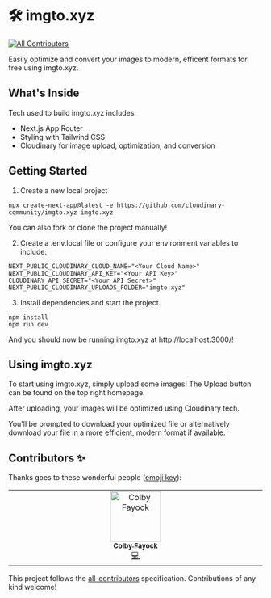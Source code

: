 # 🛠️ imgto.xyz
<!-- ALL-CONTRIBUTORS-BADGE:START - Do not remove or modify this section -->
[![All Contributors](https://img.shields.io/badge/all_contributors-1-orange.svg?style=flat-square)](#contributors-)
<!-- ALL-CONTRIBUTORS-BADGE:END -->

Easily optimize and convert your images to modern, efficent formats for free using imgto.xyz.

## What's Inside

Tech used to build imgto.xyz includes:

* Next.js App Router
* Styling with Tailwind CSS
* Cloudinary for image upload, optimization, and conversion

## Getting Started

1. Create a new local project

```
npx create-next-app@latest -e https://github.com/cloudinary-community/imgto.xyz imgto.xyz
```

You can also fork or clone the project manually!

2. Create a .env.local file or configure your environment variables to include:

```
NEXT_PUBLIC_CLOUDINARY_CLOUD_NAME="<Your Cloud Name>"
NEXT_PUBLIC_CLOUDINARY_API_KEY="<Your API Key>"
CLOUDINARY_API_SECRET="<Your API Secret>"
NEXT_PUBLIC_CLOUDINARY_UPLOADS_FOLDER="imgto.xyz"
```

3. Install dependencies and start the project.

```
npm install
npm run dev
```

And you should now be running imgto.xyz at http://localhost:3000/!

## Using imgto.xyz

To start using imgto.xyz, simply upload some images! The Upload button can be found on the top right homepage.

After uploading, your images will be optimized using Cloudinary tech.

You'll be prompted to download your optimized file or alternatively download your file in a more efficient, modern format if available.

## Contributors ✨

Thanks goes to these wonderful people ([emoji key](https://allcontributors.org/docs/en/emoji-key)):

<!-- ALL-CONTRIBUTORS-LIST:START - Do not remove or modify this section -->
<!-- prettier-ignore-start -->
<!-- markdownlint-disable -->
<table>
  <tbody>
    <tr>
      <td align="center" valign="top" width="14.28%"><a href="https://colbyfayock.com/newsletter"><img src="https://avatars.githubusercontent.com/u/1045274?v=4?s=100" width="100px;" alt="Colby Fayock"/><br /><sub><b>Colby Fayock</b></sub></a><br /><a href="https://github.com/cloudinary-community/imgto.xyz/commits?author=colbyfayock" title="Code">💻</a></td>
    </tr>
  </tbody>
</table>

<!-- markdownlint-restore -->
<!-- prettier-ignore-end -->

<!-- ALL-CONTRIBUTORS-LIST:END -->

This project follows the [all-contributors](https://github.com/all-contributors/all-contributors) specification. Contributions of any kind welcome!